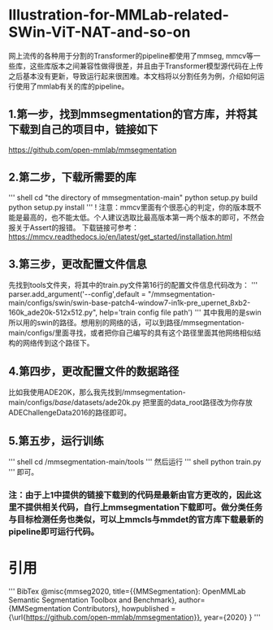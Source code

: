 # Illustration-for-MMLab-related-SWin-ViT-NAT-and-so-on
网上流传的各种用于分割的Transformer的pipeline都使用了mmseg, mmcv等一些库，这些库版本之间兼容性做得很差，并且由于Transformer模型源代码在上传之后基本没有更新，导致运行起来很困难。本文档将以分割任务为例，介绍如何运行使用了mmlab有关的库的pipeline。

## 1.第一步，找到mmsegmentation的官方库，并将其下载到自己的项目中，链接如下
https://github.com/open-mmlab/mmsegmentation

## 2.第二步，下载所需要的库
'''
shell
cd "the directory of mmsegmentation-main"
python setup.py build
python setup.py install
'''
! 注意：mmcv里面有个很恶心的判定，你的版本既不能是最高的，也不能太低。个人建议选取比最高版本第一两个版本的即可，不然会报关于Assert的报错。
下载链接可参考：https://mmcv.readthedocs.io/en/latest/get_started/installation.html

## 3.第三步，更改配置文件信息
先找到tools文件夹，将其中的train.py文件第16行的配置文件信息代码改为： 
'''
parser.add_argument('--config',default = "/mmsegmentation-main/configs/swin/swin-base-patch4-window7-in1k-pre_upernet_8xb2-160k_ade20k-512x512.py", help='train config file path')
'''
其中我用的是swin所以用的swin的路径。想用别的网络的话，可以到路径/mmsegmentation-main/configs/里面寻找，或者把你自己编写的具有这个路径里面其他网络相似结构的网络传到这个路径下。

## 4.第四步，更改配置文件的数据路径
比如我使用ADE20K，那么我先找到/mmsegmentation-main/configs/_base_/datasets/ade20k.py 把里面的data_root路径改为你存放ADEChallengeData2016的路径即可。

## 5.第五步，运行训练
'''
shell
cd /mmsegmentation-main/tools 
'''
然后运行 
'''
shell
python train.py
'''
即可。

### 注：由于上1中提供的链接下载到的代码是最新由官方更改的，因此这里不提供相关代码，自行上mmsegmentation下载即可。做分类任务与目标检测任务也类似，可以上mmcls与mmdet的官方库下载最新的pipeline即可运行代码。

# 引用
'''
BibTex
@misc{mmseg2020,
    title={{MMSegmentation}: OpenMMLab Semantic Segmentation Toolbox and Benchmark},
    author={MMSegmentation Contributors},
    howpublished = {\url{https://github.com/open-mmlab/mmsegmentation}},
    year={2020}
}
'''
